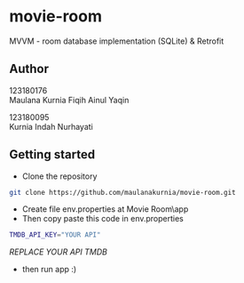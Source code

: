 # movie-room
MVVM - room database implementation (SQLite) & Retrofit

## Author
123180176 </br>
Maulana Kurnia Fiqih Ainul Yaqin

123180095 </br>
Kurnia Indah Nurhayati

## Getting started 
- Clone the repository
```sh
git clone https://github.com/maulanakurnia/movie-room.git
```

- Create file env.properties at Movie Room\app
- Then copy paste this code in env.properties 
```sh
TMDB_API_KEY="YOUR API"
```
_REPLACE YOUR API TMDB_

- then run app :)

